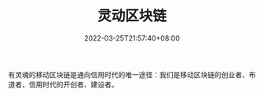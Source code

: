 ﻿---
weight: 
title: "灵动区块链"
description: "有灵魂的移动区块链是通向信用时代的唯一途径：我们是移动区块链的创业者、布道者，信用时代的开创者、建设者"
date: 2022-03-25T21:57:40+08:00
lastmod: 2022-03-25T16:45:40+08:00
draft: false
authors: ["Metabd"]
featuredImage: "lingdongqukuailian.jpg"
link: ""
tags: ["微信公众号","灵动区块链"]
categories: ["navigation"]
navigation: ["微信公众号"]
lightgallery: true
toc: true
pinned: false
recommend: false
recommend1: false
---
有灵魂的移动区块链是通向信用时代的唯一途径：我们是移动区块链的创业者、布道者，信用时代的开创者、建设者。
